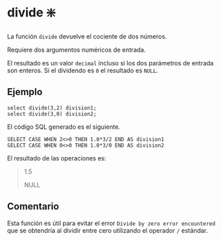 ﻿---
SidebarGroup: "index-math-functions"
Autogenerated: true
---

# divide ❇️

La función `divide` devuelve el cociente de dos números.

Requiere dos argumentos numéricos de entrada.

El resultado es un valor `decimal` incluso si los dos parámetros de entrada son enteros. Si el dividendo es `0` el resultado es `NULL`.

## Ejemplo

```
select divide(3,2) division1;
select divide(3,0) division2;
```` 

El código SQL generado es el siguiente.

```
SELECT CASE WHEN 2<>0 THEN 1.0*3/2 END AS division1
SELECT CASE WHEN 0<>0 THEN 1.0*3/0 END AS division2
```

El resultado de las operaciones es:

> 1.5 
> 
> NULL

## Comentario

Esta función es útil para evitar el error `Divide by zero error encountered` que se obtendría al dividir entre cero utilizando el operador `/` estándar.

